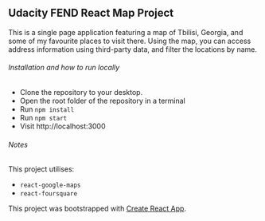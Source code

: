 ## Udacity FEND React Map Project

This is a single page application featuring a map of Tbilisi, Georgia, and some of my favourite places to visit there. Using the map, you can access address information using third-party data, and filter the locations by name.


###### Installation and how to run locally
- Clone the repository to your desktop.
- Open the root folder of the repository in a terminal
- Run `npm install`
- Run `npm start`
- Visit http://localhost:3000

###### Notes
This project utilises:
- `react-google-maps`
- `react-foursquare`


This project was bootstrapped with [Create React App](https://github.com/facebookincubator/create-react-app).
